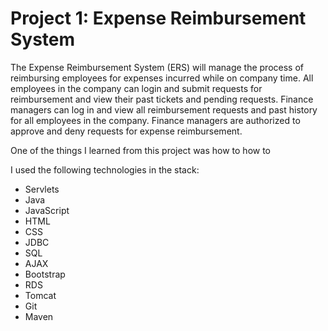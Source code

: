 # Project 1: Expense Reimbursement System

The Expense Reimbursement System (ERS) will manage the process of reimbursing 
employees for expenses incurred while on company time. All employees in the 
company can login and submit requests for reimbursement and view their past 
tickets and pending requests. Finance managers can log in and view all 
reimbursement requests and past history for all employees in the company. 
Finance managers are authorized to approve and deny requests for expense 
reimbursement.

One of the things I learned from this project was how to how to 

I used the following technologies in the stack: 
* Servlets
* Java
* JavaScript
* HTML
* CSS
* JDBC
* SQL
* AJAX
* Bootstrap
* RDS
* Tomcat
* Git
* Maven